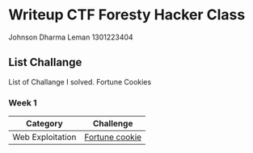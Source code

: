 # Writeup CTF Foresty Hacker Class
Johnson Dharma Leman 1301223404

## List Challange
List of Challange I solved.
Fortune Cookies

### Week 1
| Category | Challenge |
| --- | --- |
| Web Exploitation | [Fortune cookie](/Judul%201/)
